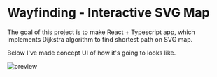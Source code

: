 # Wayfinding - Interactive SVG Map

The goal of this project is to make React + Typescript app, which implements Dijkstra algorithm to find shortest path on SVG map.

Below I've made concept UI of how it's going to looks like.

![preview](https://user-images.githubusercontent.com/6316812/90241083-a5361880-de2a-11ea-843b-d3b08a6e83ca.jpg)
